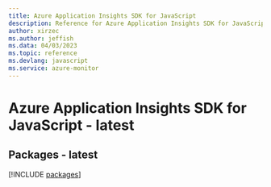 ```yaml
---
title: Azure Application Insights SDK for JavaScript
description: Reference for Azure Application Insights SDK for JavaScript
author: xirzec
ms.author: jeffish
ms.data: 04/03/2023
ms.topic: reference
ms.devlang: javascript
ms.service: azure-monitor
---
```

# Azure Application Insights SDK for JavaScript - latest
## Packages - latest
[!INCLUDE [packages](application-insights-index.md)]